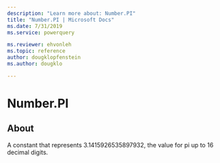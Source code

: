 ```yaml
---
description: "Learn more about: Number.PI"
title: "Number.PI | Microsoft Docs"
ms.date: 7/31/2019
ms.service: powerquery

ms.reviewer: ehvonleh
ms.topic: reference
author: dougklopfenstein
ms.author: dougklo

---
```

# Number.PI

  
## About  
A constant that represents 3.1415926535897932, the value for pi up to 16 decimal digits.  
